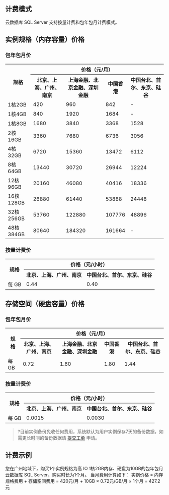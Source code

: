 ## 计费模式
云数据库 SQL Server 支持按量计费和包年包月计费模式。

## 实例规格（内存容量）价格
### 包年包月价
<table>
<tr>
<th rowspan = "2" >规格</th>
<th colspan = "4" style="text-align:center">价格（元/月）</th>
</tr>
<tr>
<th>北京、上海、广州、南京</th>
<th>上海金融、北京金融、深圳金融</th>
<th>中国香港</th>
<th>中国台北、首尔、东京、硅谷</th>
</tr>
<tr>
<td >1核2GB</td>
<td>420</td>
<td>960</td>
<td>842</td>
<td>-</td>
</tr>
<tr>
<td>1核4GB</td>
<td>840</td>
<td>1920</td>
<td>1684</td>
<td>-</td>
</tr>
<tr>
<td>1核8GB</td>
<td>1680</td>
<td>3840</td>
<td>3368</td>
<td>1528</td>
</tr>
<tr>
<td>2核16GB</td>
<td>3360</td>
<td>7680</td>
<td>6736</td>
<td>3056</td>
</tr>
<tr>
<td>4核32GB</td>
<td>6720</td>
<td>15360</td>
<td>13472</td>
<td>6112</td>
</tr>
<tr>
<td>8核64GB</td>
<td>13440</td>
<td>30720</td>
<td>26944</td>
<td>12224</td>
</tr>
<tr>
<td>12核96GB</td>
<td>20160</td>
<td>46080</td>
<td>40416</td>
<td>18336</td>
</tr>
<tr>
<td>16核128GB</td>
<td>26880</td>
<td>61440</td>
<td>53888</td>
<td>24448</td>
</tr>
<tr>
<td>32核256GB</td>
<td>53760</td>
<td>122880</td>
<td>107776</td>
<td>48896</td>
</tr>
<tr>
<td>48核384GB</td>
<td>80640</td>
<td>184320</td>
<td>161664</td>
<td>-</td>
</tr>
</tbody></table>

### 按量计费价
<table>
<tr>
<th rowspan = "2" >规格</th>
<th colspan = "3" style="text-align:center">价格（元/小时）</th>
</tr>
<tr>
<th>北京、上海、广州、南京</th>
<th>中国台北、首尔、东京、硅谷</th>
</tr>
<tr>
<td>每 GB</td>
<td>0.44</td>
<td>0.40</td>
</tr>
</tbody></table>

## 存储空间（硬盘容量）价格
### 包年包月价
<table>
<tr>
<th rowspan = "2" >规格</th>
<th colspan = "4" style="text-align:center">价格（元/月）</th>
</tr>
<tr>
<th>北京、上海、广州、南京</th>
<th>上海金融、北京金融、深圳金融</th>
<th>中国香港</th>
<th>中国台北、首尔、东京、硅谷</th>
</tr>
<tr>
<td>每 GB</td>
<td>0.72</td>
<td>1.80</td>
<td>1.80</td>
<td>1.44</td>
</tr>
</tbody></table>

### 按量计费价
<table>
<tr>
<th rowspan = "2" >规格</th>
<th colspan = "3" style="text-align:center">价格（元/小时）</th>
</tr>
<tr>
<th>北京、上海、广州、南京</th>
<th>中国台北、首尔、东京、硅谷</th>
</tr>
<tr>
<td>每 GB</td>
<td>0.0015</td>
<td>0.0030
</td>
</tr>
</tbody></table>

>?目前实例备份免收任何费用，系统默认为用户实例保存7天的备份数据，如需更长时间的备份数据请 [提交工单](https://console.cloud.tencent.com/workorder/category) 申请。

## 计费示例
您在广州地域下，购买1个实例规格为高 IO 1核2GB内存、硬盘为10GB的包年包月云数据库 SQL Server，购买时长为1个月。
当月费用计算如下：
实例价格 = 内存规格费用 + 存储空间费用 = 420元/月 + 10GB × 0.72元/GB/月 × 1个月 = 427.2元
